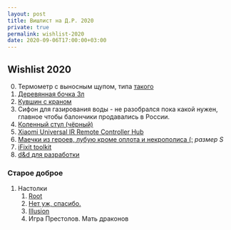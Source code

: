 ```yaml
---
layout: post
title: Вишлист на Д.Р. 2020
private: true
permalink: wishlist-2020
date: 2020-09-06T17:00:00+03:00
---
```


## Wishlist 2020

0. Термометр с выносным щупом, типа [такого](https://gsmin.ru/catalog/dom_i_ofis/tovary_dlya_kukhni/kukhonnyy_termometr_so_shchupom_tekhmetr_t_01820_chernyy/)
1. [Деревянная бочка 3л](https://msk.mirbeer.ru/catalog/samogonovarenie/bondarnie_izdeliya/bochka_iz_skalnogo_duba_beervingem_3_l/)
2. [Кувшин с краном](https://www.ikea.com/ru/ru/p/kalasfint-kuvshin-s-kranom-prozrachnoe-steklo-10446307/)
3. Сифон для газирования воды - не разобрался пока какой нужен, главное чтобы балончики продавались в России.
4. [Коленный стул (чёрный)](https://www.medspros.ru/shop/takasima_olimp_sk_1_2.html)
5. [Xiaomi Universal IR Remote Controller Hub](https://foxpox.ru/shop/UID_1614.html)
6. [Маечки из героев, лубую кроме оплота и некрополиса (:](https://www.deadbrush.ru/catalog/games/homm3/) _размер S_
7. [iFixit toolkit](https://www.ifixit.com/Store/Tools/Pro-Tech-Toolkit/IF145-307?o=4)
8. [d&d для разработки](https://pretendstore.co/products/pocket-developer)

### Старое доброе

1. Настолки
    1. [Root](https://boardgamegeek.com/boardgame/237182/root)
    2. [Нет уж, спасибо.](https://tesera.ru/game/no-thanks/)
    3. [Illusion](https://boardgamegeek.com/boardgame/244995/illusion)
    4. Игра Престолов. Мать драконов
